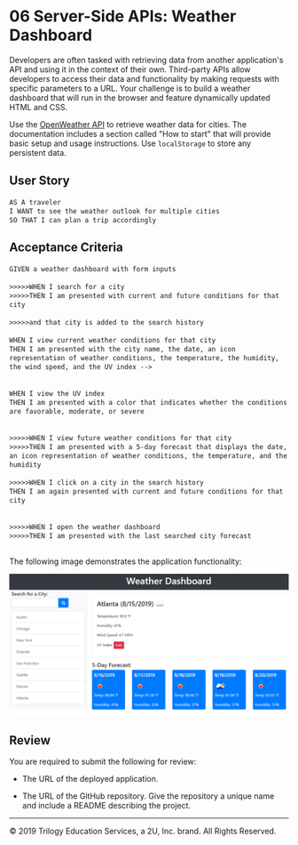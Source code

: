 # 06 Server-Side APIs: Weather Dashboard

Developers are often tasked with retrieving data from another application's API and using it in the context of their own. Third-party APIs allow developers to access their data and functionality by making requests with specific parameters to a URL. Your challenge is to build a weather dashboard that will run in the browser and feature dynamically updated HTML and CSS.

Use the [OpenWeather API](https://openweathermap.org/api) to retrieve weather data for cities. The documentation includes a section called "How to start" that will provide basic setup and usage instructions. Use `localStorage` to store any persistent data.

## User Story

```
AS A traveler
I WANT to see the weather outlook for multiple cities
SO THAT I can plan a trip accordingly
```

## Acceptance Criteria

```
GIVEN a weather dashboard with form inputs

>>>>>WHEN I search for a city
>>>>>THEN I am presented with current and future conditions for that city 

>>>>>and that city is added to the search history

WHEN I view current weather conditions for that city
THEN I am presented with the city name, the date, an icon representation of weather conditions, the temperature, the humidity, the wind speed, and the UV index -->


WHEN I view the UV index
THEN I am presented with a color that indicates whether the conditions are favorable, moderate, or severe


>>>>>WHEN I view future weather conditions for that city
>>>>>THEN I am presented with a 5-day forecast that displays the date, an icon representation of weather conditions, the temperature, and the humidity

>>>>>WHEN I click on a city in the search history
THEN I am again presented with current and future conditions for that city


>>>>>WHEN I open the weather dashboard
>>>>>THEN I am presented with the last searched city forecast


```

The following image demonstrates the application functionality:

![weather dashboard demo](./Assets/06-server-side-apis-homework-demo.png)

## Review

You are required to submit the following for review:

* The URL of the deployed application.

* The URL of the GitHub repository. Give the repository a unique name and include a README describing the project.

- - -
© 2019 Trilogy Education Services, a 2U, Inc. brand. All Rights Reserved.
